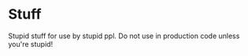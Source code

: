 Stuff
=====

Stupid stuff for use by stupid ppl. Do not use in production code unless you're stupid!
